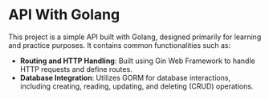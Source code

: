 <h1>API With Golang</h1>
This project is a simple API built with Golang, designed primarily for learning and practice purposes. It contains common functionalities such as:
<ul>
  <li><b>Routing and HTTP Handling</b>: Built using Gin Web Framework to handle HTTP requests and define routes.</li>
  <li><b>Database Integration</b>: Utilizes GORM for database interactions, including creating, reading, updating, and deleting (CRUD) operations.</li>
</ul>
